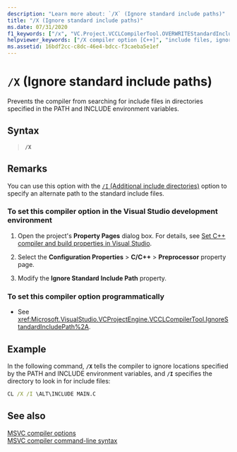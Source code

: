 ```yaml
---
description: "Learn more about: `/X` (Ignore standard include paths)"
title: "/X (Ignore standard include paths)"
ms.date: 07/31/2020
f1_keywords: ["/x", "VC.Project.VCCLCompilerTool.OVERWRITEStandardIncludePath", "VC.Project.VCCLWCECompilerTool.OVERWRITEStandardIncludePath", "VC.Project.VCCLCompilerTool.IgnoreStandardIncludePath"]
helpviewer_keywords: ["/X compiler option [C++]", "include files, ignore standard path", "-X compiler option [C++]", "include directories, ignore standard", "X compiler option", "Ignore Standard Include Paths compiler option"]
ms.assetid: 16bdf2cc-c8dc-46e4-bdcc-f3caeba5e1ef
---
```

# `/X` (Ignore standard include paths)

Prevents the compiler from searching for include files in directories specified in the PATH and INCLUDE environment variables.

## Syntax

> **`/X`**

## Remarks

You can use this option with the [`/I` (Additional include directories)](i-additional-include-directories.md) option to specify an alternate path to the standard include files.

### To set this compiler option in the Visual Studio development environment

1. Open the project's **Property Pages** dialog box. For details, see [Set C++ compiler and build properties in Visual Studio](../working-with-project-properties.md).

1. Select the **Configuration Properties** > **C/C++** > **Preprocessor** property page.

1. Modify the **Ignore Standard Include Path** property.

### To set this compiler option programmatically

- See <xref:Microsoft.VisualStudio.VCProjectEngine.VCCLCompilerTool.IgnoreStandardIncludePath%2A>.

## Example

In the following command, **`/X`** tells the compiler to ignore locations specified by the PATH and INCLUDE environment variables, and **`/I`** specifies the directory to look in for include files:

```cmd
CL /X /I \ALT\INCLUDE MAIN.C
```

## See also

[MSVC compiler options](compiler-options.md)<br/>
[MSVC compiler command-line syntax](compiler-command-line-syntax.md)
